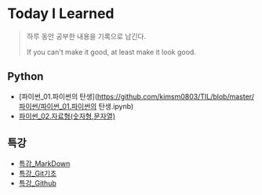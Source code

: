 # Today I Learned
> 하루 동안 공부한 내용을 기록으로 남긴다.
>
> If you can't make it good, at least make it look good.



## Python

- [파이썬_01.파이썬의 탄생](https://github.com/kimsm0803/TIL/blob/master/파이썬/파이썬_01.파이썬의 탄생.ipynb)
- [파이썬_02.자료형(숫자형,문자열)](https://github.com/kimsm0803/TIL/blob/master/%ED%8C%8C%EC%9D%B4%EC%8D%AC/%ED%8C%8C%EC%9D%B4%EC%8D%AC_02.%EC%9E%90%EB%A3%8C%ED%98%95(%EC%88%AB%EC%9E%90%ED%98%95%2C%EB%AC%B8%EC%9E%90%EC%97%B4).md)



## 특강

- [특강_MarkDown](https://github.com/kimsm0803/TIL/blob/master/특강/특강_MarkDown.md)
- [특강_Git기초](https://github.com/kimsm0803/TIL/blob/master/특강/특강_Git기초.md)
- [특강_Github](https://github.com/kimsm0803/TIL/blob/master/특강/특강_Github.md)

